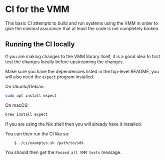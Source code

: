 # CI for the VMM

This basic CI attempts to build and run systems using the VMM in order to give
the minimal assurance that at least the code is not completely broken.

## Running the CI locally

If you are making changes to the VMM library itself, it is a good idea to
first test the changes locally before upstreaming the changes.

Make sure you have the dependencies listed in the top-level README, you will
also need the `expect` program installed.

On Ubuntu/Debian:
```sh
sudo apt install expect
```

On macOS:
```sh
brew install expect
```

If you are using the Nix shell then you will already have it installed.

You can then run the CI like so:
```sh
    $ ./ci/examples.sh /path/to/sdk
```

You should then get the `Passed all VMM tests` message.
